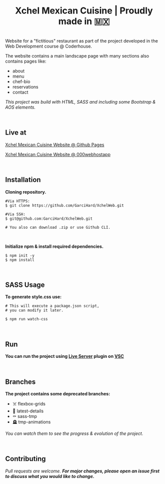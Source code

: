 <h1 align="center">Xchel Mexican Cuisine | Proudly made in 🇲🇽</h1>

<br>
Website for a "fictitious" restaurant as part of the project developed in the Web Development course @ Coderhouse.

The website contains a main landscape page with many sections also contains pages like:

<ul>
<li>about</li>
<li>menu</li>
<li>chef-bio</li>
<li>reservations</li>
<li>contact</li>
</ul>

*This project was build with HTML, SASS and including some Bootstrap & AOS elements.*

<br>

## Live at

[Xchel Mexican Cuisine Website @ Github Pages](https://garcihard.github.io/XchelWeb/)

[Xchel Mexican Cuisine Website @ 000webhostapp](https://xchel-mexican-cuisine.000webhostapp.com/)

<br>

## Installation

**Cloning repository.**

```shell
#Via HTTPS:
$ git clone https://github.com/GarciHard/XchelWeb.git

#Via SSH:
$ git@github.com:GarciHard/XchelWeb.git

# You also can download .zip or use Github CLI.
```
<br>

**Initialize npm & install required dependencies.**

```shell
$ npm init -y
$ npm install
```
<br>

## SASS Usage

**To generate style.css use:**

```shell
# This will execute a package.json script,
# you can modify it later.

$ npm run watch-css
```
<br>

## Run

**You can run the project using [Live Server](https://marketplace.visualstudio.com/items?itemName=ritwickdey.LiveServer) plugin on [VSC](https://code.visualstudio.com/?wt.mc_id=vscom_downloads)**

<br>

## Branches

**The project contains some deprecated branches:**

<ul>
<li>☠️ flexbox-grids</li>
<li>👻 latest-details</li>
<li>⚰️ sass-tmp</li>
<li>🪦 tmp-animations</li>
</ul>

*You can watch them to see the progress & evolution of the project.*

<br>

## Contributing

*Pull requests are welcome. **For major changes, please open an issue first to discuss what you would like to change.***


